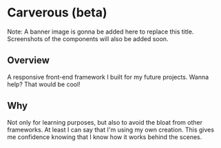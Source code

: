 # Carverous (beta)
Note: A banner image is gonna be added here to replace this title.
Screenshots of the components will also be added soon.

## Overview
A responsive front-end framework I built for my future projects.
Wanna help? That would be cool!

## Why
Not only for learning purposes, but also to avoid the bloat from other frameworks.
At least I can say that I'm using my own creation. This gives me confidence knowing that
I know how it works behind the scenes.
